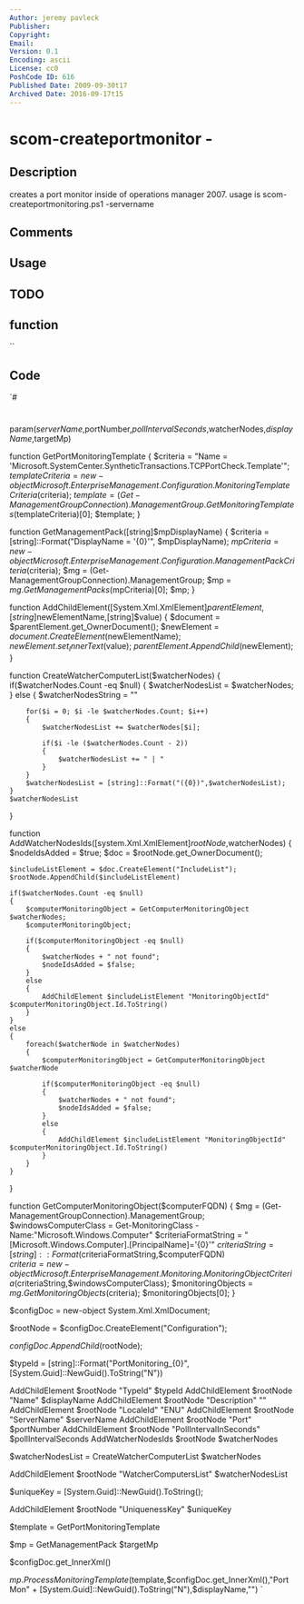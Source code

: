```yaml
---
Author: jeremy pavleck
Publisher: 
Copyright: 
Email: 
Version: 0.1
Encoding: ascii
License: cc0
PoshCode ID: 616
Published Date: 2009-09-30t17
Archived Date: 2016-09-17t15
---
```


# scom-createportmonitor - 

## Description

creates a port monitor inside of operations manager 2007. usage is scom-createportmonitoring.ps1 -servername

## Comments



## Usage



## TODO



## function

``

## Code

`#
 #
 param($serverName,$portNumber,$pollIntervalSeconds,$watcherNodes,$displayName,$targetMp)
 
 function GetPortMonitoringTemplate
 {
 	$criteria = "Name = 'Microsoft.SystemCenter.SyntheticTransactions.TCPPortCheck.Template'";
 	$templateCriteria    = new-object Microsoft.EnterpriseManagement.Configuration.MonitoringTemplateCriteria($criteria);
 	$template = (Get-ManagementGroupConnection).ManagementGroup.GetMonitoringTemplates($templateCriteria)[0];
 	$template;
 }
 
 function GetManagementPack([string]$mpDisplayName)
 {
 	$criteria = [string]::Format("DisplayName = '{0}'", $mpDisplayName);
 	$mpCriteria = new-object Microsoft.EnterpriseManagement.Configuration.ManagementPackCriteria($criteria);
 	$mg = (Get-ManagementGroupConnection).ManagementGroup;
 	$mp = $mg.GetManagementPacks($mpCriteria)[0];
 	$mp;
 }
 
 function AddChildElement([System.Xml.XmlElement]$parentElement,[string]$newElementName,[string]$value)
 {
 	$document = $parentElement.get_OwnerDocument();
 	$newElement = $document.CreateElement($newElementName);
 	$newElement.set_InnerText($value);
 	$parentElement.AppendChild($newElement);
 }
 
 function CreateWatcherComputerList($watcherNodes)
 {
 	if($watcherNodes.Count -eq $null)
 	{
 		$watcherNodesList = $watcherNodes;
 	}
 	else
 	{
 		$watcherNodesString = ""
 		
 		for($i = 0; $i -le $watcherNodes.Count; $i++)
 		{
 			$watcherNodesList += $watcherNodes[$i];
 			
 			if($i -le ($watcherNodes.Count - 2))
 			{
 				$watcherNodesList += " | "
 			}
 		}
 		$watcherNodesList = [string]::Format("({0})",$watcherNodesList);
 	}
 	$watcherNodesList
 }
 
 
 function AddWatcherNodesIds([system.Xml.XmlElement]$rootNode,$watcherNodes)
 {
 	$nodeIdsAdded = $true;
 	$doc = $rootNode.get_OwnerDocument();
 
 	$includeListElement = $doc.CreateElement("IncludeList");
 	$rootNode.AppendChild($includeListElement)
 
 	if($watcherNodes.Count -eq $null)
 	{
 		$computerMonitoringObject = GetComputerMonitoringObject $watcherNodes;		
 		$computerMonitoringObject;
 
 		if($computerMonitoringObject -eq $null)
 		{
 			$watcherNodes + " not found";
 			$nodeIdsAdded = $false;
 		}
 		else
 		{
 			AddChildElement $includeListElement "MonitoringObjectId" $computerMonitoringObject.Id.ToString()
 		}	
 	}
 	else
 	{
 		foreach($watcherNode in $watcherNodes)
 		{
 			$computerMonitoringObject = GetComputerMonitoringObject $watcherNode		
 
 			if($computerMonitoringObject -eq $null)
 			{
 				$watcherNodes + " not found";
 				$nodeIdsAdded = $false;
 			}
 			else
 			{
 				AddChildElement $includeListElement "MonitoringObjectId" $computerMonitoringObject.Id.ToString()
 			}	
 		}
 	}
 }
 
 function GetComputerMonitoringObject($computerFQDN)
 {
 	$mg = (Get-ManagementGroupConnection).ManagementGroup;	
 	$windowsComputerClass = Get-MonitoringClass -Name:"Microsoft.Windows.Computer"
 	$criteriaFormatString = "[Microsoft.Windows.Computer].[PrincipalName]='{0}'"
 	$criteriaString = [string]::Format($criteriaFormatString,$computerFQDN)				           
 	$criteria = new-object Microsoft.EnterpriseManagement.Monitoring.MonitoringObjectCriteria($criteriaString,$windowsComputerClass);
 	$monitoringObjects = $mg.GetMonitoringObjects($criteria);
 	$monitoringObjects[0];
 }
 
 $configDoc = new-object System.Xml.XmlDocument;
 
 $rootNode = $configDoc.CreateElement("Configuration");
 
 $configDoc.AppendChild($rootNode);
 
 $typeId = [string]::Format("PortMonitoring_{0}", [System.Guid]::NewGuid().ToString("N"))
 
 AddChildElement $rootNode "TypeId" $typeId
 AddChildElement $rootNode "Name" $displayName
 AddChildElement $rootNode "Description" ""
 AddChildElement $rootNode "LocaleId" "ENU"
 AddChildElement $rootNode "ServerName" $serverName
 AddChildElement $rootNode "Port" $portNumber
 AddChildElement $rootNode "PollIntervalInSeconds" $pollIntervalSeconds
 AddWatcherNodesIds $rootNode $watcherNodes
 
 $watcherNodesList = CreateWatcherComputerList $watcherNodes
 
 AddChildElement $rootNode "WatcherComputersList" $watcherNodesList
 
 $uniqueKey = [System.Guid]::NewGuid().ToString();
 
 AddChildElement $rootNode "UniquenessKey" $uniqueKey
 
 $template = GetPortMonitoringTemplate
 
 $mp = GetManagementPack $targetMp
 
 $configDoc.get_InnerXml()
 
 $mp.ProcessMonitoringTemplate($template,$configDoc.get_InnerXml(),"PortMon" + [System.Guid]::NewGuid().ToString("N"),$displayName,"")
`

